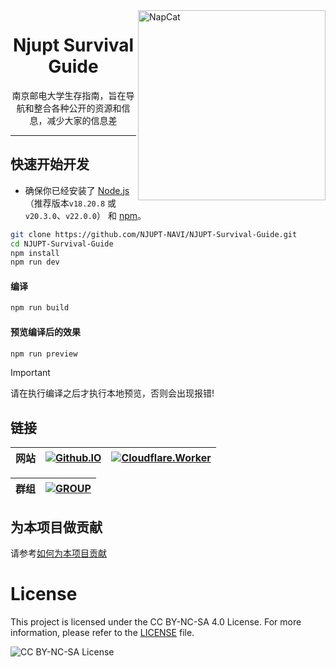 <a href="https://www.njuptnavi.top/" target="_blank" rel="noopener noreferrer">
  <img src="https://www.njuptnavi.top/_astro/NAVI.BMPlSeam_Z1QH86j.webp" width="300" height="304" alt="NapCat" align="right" />
</a>
<div align="center">

# Njupt Survival Guide


南京邮电大学生存指南，旨在导航和整合各种公开的资源和信息，减少大家的信息差
</div>

---



## 快速开始开发
- 确保你已经安装了 [Node.js](https://nodejs.org/)（推荐版本`v18.20.8` 或 `v20.3.0`、`v22.0.0`） 和 [npm](https://www.npmjs.com/)。
```bash
git clone https://github.com/NJUPT-NAVI/NJUPT-Survival-Guide.git
cd NJUPT-Survival-Guide
npm install
npm run dev
```

#### 编译
```bash
npm run build
```

#### 预览编译后的效果
```bash
npm run preview
```

> [!IMPORTANT]
> 请在执行编译之后才执行本地预览，否则会出现报错!


## 链接
| 网站  | [![Github.IO](https://img.shields.io/badge/WebSite-Netlify-orange)](https://www.njuptnavi.top/) | [![Cloudflare.Worker](https://img.shields.io/badge/WebSite-Github%20Pages-green)](https://njupt-navi.github.io/) |
| :---: | :---------------------------------------------------------------------------------------------: | :--------------------------------------------------------------------------------------------------------------: |

| 群组  | [![GROUP](https://img.shields.io/badge/QQ%20Group-Join-blue)](https://qm.qq.com/q/2AVthOUvfy) |
| :---: | :-------------------------------------------------------------------------------------------: |

## 为本项目做贡献
请参考[如何为本项目贡献](https://njupt-navi.github.io/contribution/contribution/)


# License
This project is licensed under the CC BY-NC-SA 4.0 License.
For more information, please refer to the [LICENSE](./LICENSE) file.


![CC BY-NC-SA License](https://licensebuttons.net/l/by-nc-sa/4.0/88x31.png)
